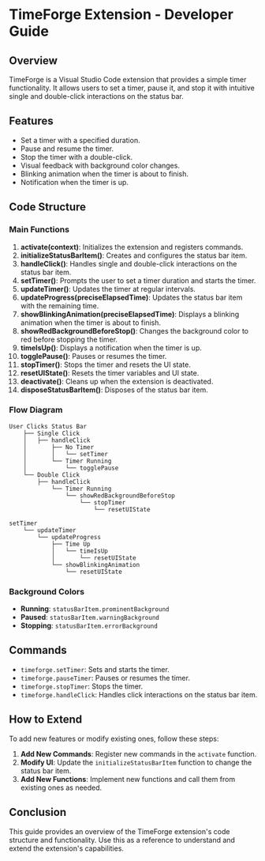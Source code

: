 # TimeForge Extension - Developer Guide

## Overview

TimeForge is a Visual Studio Code extension that provides a simple timer functionality. It allows users to set a timer, pause it, and stop it with intuitive single and double-click interactions on the status bar.

## Features

- Set a timer with a specified duration.
- Pause and resume the timer.
- Stop the timer with a double-click.
- Visual feedback with background color changes.
- Blinking animation when the timer is about to finish.
- Notification when the timer is up.

## Code Structure

### Main Functions

1. **activate(context)**: Initializes the extension and registers commands.
2. **initializeStatusBarItem()**: Creates and configures the status bar item.
3. **handleClick()**: Handles single and double-click interactions on the status bar item.
4. **setTimer()**: Prompts the user to set a timer duration and starts the timer.
5. **updateTimer()**: Updates the timer at regular intervals.
6. **updateProgress(preciseElapsedTime)**: Updates the status bar item with the remaining time.
7. **showBlinkingAnimation(preciseElapsedTime)**: Displays a blinking animation when the timer is about to finish.
8. **showRedBackgroundBeforeStop()**: Changes the background color to red before stopping the timer.
9. **timeIsUp()**: Displays a notification when the timer is up.
10. **togglePause()**: Pauses or resumes the timer.
11. **stopTimer()**: Stops the timer and resets the UI state.
12. **resetUIState()**: Resets the timer variables and UI state.
13. **deactivate()**: Cleans up when the extension is deactivated.
14. **disposeStatusBarItem()**: Disposes of the status bar item.

### Flow Diagram

```
User Clicks Status Bar
    ├── Single Click
    │   ├── handleClick
    │       ├── No Timer
    │       │   └── setTimer
    │       └── Timer Running
    │           └── togglePause
    └── Double Click
        ├── handleClick
            └── Timer Running
                └── showRedBackgroundBeforeStop
                    └── stopTimer
                        └── resetUIState
```

```
setTimer
    └── updateTimer
        └── updateProgress
            ├── Time Up
            │   └── timeIsUp
            │       └── resetUIState
            └── showBlinkingAnimation
                └── resetUIState
```

### Background Colors

- **Running**: `statusBarItem.prominentBackground`
- **Paused**: `statusBarItem.warningBackground`
- **Stopping**: `statusBarItem.errorBackground`

## Commands

- `timeforge.setTimer`: Sets and starts the timer.
- `timeforge.pauseTimer`: Pauses or resumes the timer.
- `timeforge.stopTimer`: Stops the timer.
- `timeforge.handleClick`: Handles click interactions on the status bar item.

## How to Extend

To add new features or modify existing ones, follow these steps:

1. **Add New Commands**: Register new commands in the `activate` function.
2. **Modify UI**: Update the `initializeStatusBarItem` function to change the status bar item.
3. **Add New Functions**: Implement new functions and call them from existing ones as needed.

## Conclusion

This guide provides an overview of the TimeForge extension's code structure and functionality. Use this as a reference to understand and extend the extension's capabilities.
